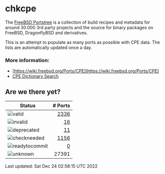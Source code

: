 # chkcpe

The [FreeBSD Portstree](https://cgit.freebsd.org/ports) is a collection of build recipes
and metadata for around 30.000 3rd party projects and the source for binary packages on
FreeBSD, DragonflyBSD and derivatives.

This is an attempt to populate as many ports as possible with CPE data. The lists are
automatically updated once a day.

### More information:
* [https://wiki.freebsd.org/Ports/CPE](https://wiki.freebsd.org/Ports/CPE)
* [CPE Dictionary Search](http://web.nvd.nist.gov/view/cpe/search)


## Are we there yet?

| Status                                                              | # Ports                                                                |
| --------------------------------------------------------------------| ---------------------------------------------------------------------: |
| ![valid](https://img.shields.io/badge/valid-brightgreen)            | [2336](https://github.com/decke/chkcpe/wiki/valid)                 |
| ![invalid](https://img.shields.io/badge/invalid-red)                | [16](https://github.com/decke/chkcpe/wiki/invalid)             |
| ![deprecated](https://img.shields.io/badge/deprecated-red)          | [11](https://github.com/decke/chkcpe/wiki/deprecated)       |
| ![checkneeded](https://img.shields.io/badge/checkneeded-orange)     | [1156](https://github.com/decke/chkcpe/wiki/checkneeded)     |
| ![readytocommit](https://img.shields.io/badge/readytocommit-orange) | [0](https://github.com/decke/chkcpe/wiki/readytocommit) |
| ![unknown](https://img.shields.io/badge/unknown-grey)               | 27391 | |

Last updated: Sat Dec 24 02:58:15 UTC 2022
